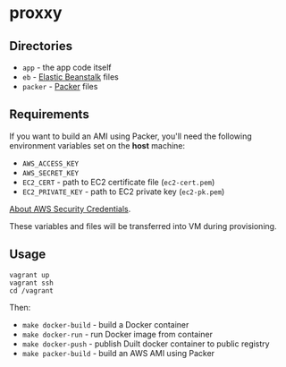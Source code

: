 proxxy
======

Directories
-----------

* `app` - the app code itself
* `eb` - [Elastic Beanstalk](http://aws.amazon.com/elasticbeanstalk/) files
* `packer` - [Packer](http://www.packer.io/) files


Requirements
------------

If you want to build an AMI using Packer, you'll need the following environment variables set on the **host** machine:

* `AWS_ACCESS_KEY`
* `AWS_SECRET_KEY`
* `EC2_CERT` - path to EC2 certificate file (`ec2-cert.pem`)
* `EC2_PRIVATE_KEY` - path to EC2 private key (`ec2-pk.pem`)

[About AWS Security Credentials](http://docs.aws.amazon.com/AWSSecurityCredentials/1.0/AboutAWSCredentials.html).

These variables and files will be transferred into VM during provisioning.


Usage
-----

    vagrant up
    vagrant ssh
    cd /vagrant

Then:

* `make docker-build` - build a Docker container
* `make docker-run` - run Docker image from container
* `make docker-push` - publish Duilt docker container to public registry
* `make packer-build` - build an AWS AMI using Packer
